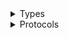 <details>
<summary>Types</summary>

  - [SsmContactsClient](/aws-sdk-swift/reference/0.x/AWSSSMContacts/SsmContactsClient)
  - [SsmContactsClient.SsmContactsClientConfiguration](/aws-sdk-swift/reference/0.x/AWSSSMContacts/SsmContactsClient.SsmContactsClientConfiguration)
  - [SsmContactsClientLogHandlerFactory](/aws-sdk-swift/reference/0.x/AWSSSMContacts/SsmContactsClientLogHandlerFactory)
  - [SsmContactsClientTypes](/aws-sdk-swift/reference/0.x/AWSSSMContacts/SsmContactsClientTypes)

</details>

<details>
<summary>Protocols</summary>

  - [SsmContactsClientProtocol](/aws-sdk-swift/reference/0.x/AWSSSMContacts/SsmContactsClientProtocol)

</details>
